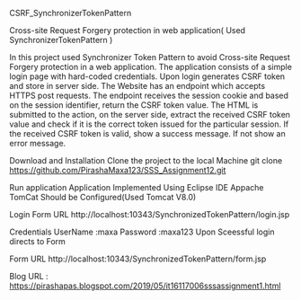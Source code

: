 CSRF_SynchronizerTokenPattern

Cross-site Request Forgery protection in web application( Used SynchronizerTokenPattern )

In this project used Synchronizer Token Pattern to avoid Cross-site Request Forgery protection in a web application. The application consists of a simple login page with hard-coded credentials. Upon login generates CSRF token and store in server side. The Website has an endpoint which accepts HTTPS post requests. The endpoint receives the session cookie and based on the session identifier, return the CSRF token value. The HTML is submitted to the action, on the server side, extract the received CSRF token value and check if it is the correct token issued for the particular session. If the received CSRF token is valid, show a success message. If not show an error message.

Download and Installation
Clone the project to the local Machine
git clone https://github.com/PirashaMaxa123/SSS_Assignment12.git

Run application
Application Implemented Using Eclipse IDE
Appache TomCat Should be Configured(Used Tomcat V8.0)

Login Form URL
http://localhost:10343/SynchronizedTokenPattern/login.jsp

Credentials
UserName :maxa
Password :maxa123
Upon Sceessful login directs to Form

Form URL
http://localhost:10343/SynchronizedTokenPattern/form.jsp

Blog URL : https://pirashapas.blogspot.com/2019/05/it16117006sssassignment1.html
